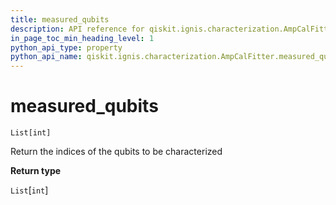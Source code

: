 ```yaml
---
title: measured_qubits
description: API reference for qiskit.ignis.characterization.AmpCalFitter.measured_qubits
in_page_toc_min_heading_level: 1
python_api_type: property
python_api_name: qiskit.ignis.characterization.AmpCalFitter.measured_qubits
---
```


# measured\_qubits

<span id="qiskit.ignis.characterization.AmpCalFitter.measured_qubits" />

`List[int]`

Return the indices of the qubits to be characterized

**Return type**

`List`\[`int`]

